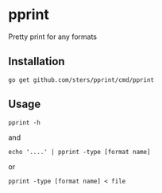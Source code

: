 # pprint
Pretty print for any formats

## Installation

```shell
go get github.com/sters/pprint/cmd/pprint
```

## Usage

```shell
pprint -h
```

and

```shell
echo '....' | pprint -type [format name]
```

or

```shell
pprint -type [format name] < file
```
